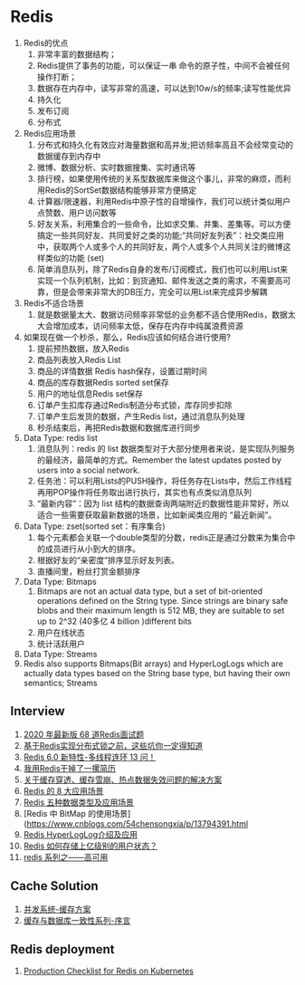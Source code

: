 # Redis
1. Redis的优点
   1. 非常丰富的数据结构；
   2. Redis提供了事务的功能，可以保证一串 命令的原子性，中间不会被任何操作打断；
   3. 数据存在内存中，读写非常的高速，可以达到10w/s的频率;读写性能优异
   4.  持久化
   5. 发布订阅
   6. 分布式
2. Redis应用场景
   1. 分布式和持久化有效应对海量数据和高并发;把访频率高且不会经常变动的数据缓存到内存中
   2. 微博、数据分析、实时数据搜集、实时通讯等
   3. 排行榜，如果使用传统的关系型数据库来做这个事儿，非常的麻烦，而利用Redis的SortSet数据结构能够非常方便搞定
   4. 计算器/限速器，利用Redis中原子性的自增操作，我们可以统计类似用户点赞数、用户访问数等
   5. 好友关系，利用集合的一些命令，比如求交集、并集、差集等。可以方便搞定一些共同好友、共同爱好之类的功能;“共同好友列表”：社交类应用中，获取两个人或多个人的共同好友，两个人或多个人共同关注的微博这样类似的功能 (set)
   6. 简单消息队列，除了Redis自身的发布/订阅模式，我们也可以利用List来实现一个队列机制，比如：到货通知、邮件发送之类的需求，不需要高可靠，但是会带来非常大的DB压力，完全可以用List来完成异步解耦
3. Redis不适合场景
   1. 就是数据量太大、数据访问频率非常低的业务都不适合使用Redis，数据太大会增加成本，访问频率太低，保存在内存中纯属浪费资源
4. 如果现在做一个秒杀，那么，Redis应该如何结合进行使用?
   1. 提前预热数据，放入Redis
   2. 商品列表放入Redis List
   3. 商品的详情数据 Redis hash保存，设置过期时间
   4. 商品的库存数据Redis sorted set保存
   5. 用户的地址信息Redis set保存
   6. 订单产生扣库存通过Redis制造分布式锁，库存同步扣除
   7. 订单产生后发货的数据，产生Redis list，通过消息队列处理
   8. 秒杀结束后，再把Redis数据和数据库进行同步
5. Data Type: redis list
   1. 消息队列：redis 的 list 数据类型对于大部分使用者来说，是实现队列服务的最经济，最简单的方式。Remember the latest updates posted by users into a social network.
   2. 任务池：可以利用Lists的PUSH操作，将任务存在Lists中，然后工作线程再用POP操作将任务取出进行执行，其实也有点类似消息队列
   3.  “最新内容”：因为 list 结构的数据查询两端附近的数据性能非常好，所以适合一些需要获取最新数据的场景，比如新闻类应用的 “最近新闻”。
6.  Data Type: zset(sorted set：有序集合)
    1.  每个元素都会关联一个double类型的分数，redis正是通过分数来为集合中的成员进行从小到大的排序。
    2.  根据好友的“亲密度”排序显示好友列表。
    3.  直播间里，粉丝打赏金额排序
7. Data Type: Bitmaps
   1. Bitmaps are not an actual data type, but a set of bit-oriented operations defined on the String type. Since strings are binary safe blobs and their maximum length is 512 MB, they are suitable to set up to 2^32 (40多亿  4 billion )different bits
   2. 用户在线状态
   3. 统计活跃用户
8. Data Type: Streams
9. Redis also supports Bitmaps(Bit arrays) and HyperLogLogs which are actually data types based on the String base type, but having their own semantics; Streams


## Interview
1. [2020 年最新版 68 道Redis面试题](https://zhuanlan.zhihu.com/p/112944545)
2. [基于Redis实现分布式锁之前，这些坑你一定得知道](https://zhuanlan.zhihu.com/p/142758586)
3. [Redis 6.0 新特性-多线程连环 13 问！](https://mp.weixin.qq.com/s?__biz=MzU0OTk3ODQ3Ng==&mid=2247487835&idx=1&sn=6c08ba5b50c0ce2d49fb702692614575&chksm=fba6f958ccd1704eccba2ce81cd8cce059e7bdad36636efed69be7d51f08aeb7ff76b78ae356&scene=126&sessionid=1591057891&key=3d5c045e78d5674e80d5aa4cc4ab4716d4811ea7903b6bdff02237a9a70554c7bf8a01edc494f69ce6dd2cb5d05d453f37cfce0f55c305c183af89e3de111253f73d19ca8d2d47c36621bab7bece48bf&ascene=1&uin=MTgyNzM2NTQxOA%3D%3D&devicetype=Windows+10+x64&version=6209007b&lang=zh_CN&exportkey=A92tH0wCIAhPLkMpYRuPPPI%3D&pass_ticket=yQqWnsKveu2wN%2F8d4b68ic%2F4GtP8Yg0aUZOhmtEdQN5skodpFvxX0UE%2FmED0CH5X)
4. [我用Redis干掉了一摞简历](https://mp.weixin.qq.com/s?__biz=MzI5OTM3MjMyNA==&mid=2247490259&idx=1&sn=bcacb77ebb1e837c1834968a23255ab7&chksm=ec96c098dbe1498efb3bf8ec36d5ae140f3853ca0da24caff2d611287bde04fa963b062d7f62&scene=126&sessionid=1596502932&key=feb849ed6c1e82227e9dd2277bbf7b1515474ef5185516fb4b9873c8b7fc0fce4a01a4b866e377181015933feeaab350acda4afc5e938abf5342e54565949171bb906cd92c75fe412848076f40a7af6f&ascene=1&uin=MTgyNzM2NTQxOA%3D%3D&devicetype=Windows+10+x64&version=62090529&lang=zh_CN&exportkey=A%2FYnJ1tEfS0aOg8fffWHU8s%3D&pass_ticket=ntETQsP1RhNUojtR4zjNCYWrP9RwMLovz6uzVU3WmnLUd%2BKVfyWskswNgEV43%2F0s)
5. [关于缓存穿透、缓存雪崩、热点数据失效问题的解决方案](https://mp.weixin.qq.com/s?__biz=MzU0OTk3ODQ3Ng==&mid=2247489559&idx=1&sn=80ae90db83d6b19819284f0d342e210f&chksm=fba6f014ccd17902e07dd7b567cd05ef95500dfd4ac499d4be218913494fe30afc05d9ea4814&scene=126&sessionid=1601287836&key=d86db7ce269b2818d1071d5a1a82a25eef151ef7fd0eb091342e5f7b2d1eeaca83838c4f94acfde20965b44e050107fe724b2d5ab69b85ffdbdfd2bab4ee244789d7fd4b8ad0eb843b55dedbdd3e4efc88b554853141334c6137b269e1780adb0aebeb6244f8a5c14b225a27ab1dbf67d1157d98dd25e9d4bc4bb40aa48828c4&ascene=1&uin=MTgyNzM2NTQxOA%3D%3D&devicetype=Windows+10+x64&version=62090529&lang=zh_CN&exportkey=A%2BWZEvsGgU243JoLW5faxcA%3D&pass_ticket=%2Fb2Hl4wxg3fQt0e%2FYwsabCDvP8KiJ5VndSZLtqJga3Rjq1S3KP83tRRVXpebnJYg&wx_header=0)
6. [Redis 的 8 大应用场景](https://segmentfault.com/a/1190000016188385)
7. [Redis 五种数据类型及应用场景](https://blog.csdn.net/mxw2552261/article/details/104980691)
8. [Redis 中 BitMap 的使用场景](https://www.cnblogs.com/54chensongxia/p/13794391.html
9. [Redis HyperLogLog介绍及应用](https://juejin.im/post/6844904114573279245)
10. [Redis 如何存储上亿级别的用户状态？](https://blog.csdn.net/youanyyou/article/details/112417327)
11. [redis 系列之——高可用](https://xie.infoq.cn/article/6c3500c66c3cdee3d72b88780)

## Cache Solution
1. [并发系统-缓存方案](https://zhuanlan.zhihu.com/p/151423217)
2. [缓存与数据库一致性系列-序言](https://blog.kido.site/2018/11/24/db-and-cache-preface/)

## Redis deployment
1. [Production Checklist for Redis on Kubernetes](https://medium.com/swlh/production-checklist-for-redis-on-kubernetes-60173d5a5325)